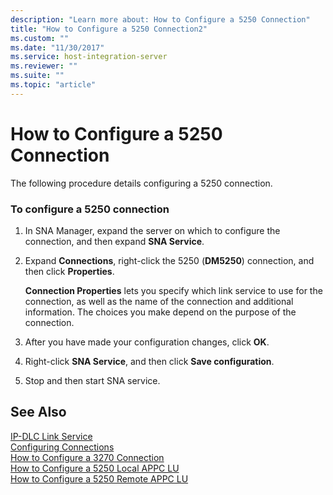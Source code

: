 ```yaml
---
description: "Learn more about: How to Configure a 5250 Connection"
title: "How to Configure a 5250 Connection2"
ms.custom: ""
ms.date: "11/30/2017"
ms.service: host-integration-server
ms.reviewer: ""
ms.suite: ""
ms.topic: "article"
---
```

# How to Configure a 5250 Connection
The following procedure details configuring a 5250 connection.  
  
### To configure a 5250 connection  
  
1.  In SNA Manager, expand the server on which to configure the connection, and then expand **SNA Service**.  
  
2.  Expand **Connections**, right-click the 5250 (**DM5250**) connection, and then click **Properties**.  
  
     **Connection Properties** lets you specify which link service to use for the connection, as well as the name of the connection and additional information. The choices you make depend on the purpose of the connection.  
  
3.  After you have made your configuration changes, click **OK**.  
  
4.  Right-click **SNA Service**, and then click **Save configuration**.  
  
5.  Stop and then start SNA service.  
  
## See Also  
 [IP-DLC Link Service](./ip-dlc-link-service2.md)   
 [Configuring Connections](../core/configuring-connections1.md)   
 [How to Configure a 3270 Connection](../core/how-to-configure-a-3270-connection2.md)   
 [How to Configure a 5250 Local APPC LU](../core/how-to-configure-a-5250-local-appc-lu1.md)   
 [How to Configure a 5250 Remote APPC LU](../core/how-to-configure-a-5250-remote-appc-lu1.md)
